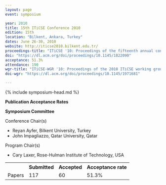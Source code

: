 ```yaml
---
layout: page
event: symposium

year: 2010
title: 15th ITiCSE Conference 2010
edition: 15th
location: "Bilkent, Ankara, Turkey"
dates: June 26-30, 2010
website: http://iticse2010.bilkent.edu.tr/
proceedings-title: "ITiCSE '10: Proceedings of the fifteenth annual conference on Innovation and technology in computer science education"  
doi: "https://dl.acm.org/doi/proceedings/10.1145/1822090"
acceptance: 51.3%
attendance: 190
wgr-title: "ITiCSE-WGR '10: Proceedings of the 2010 ITiCSE working group reports"
doi-wgr: "https://dl.acm.org/doi/proceedings/10.1145/1971681"

---
```


{% include symposium-head.md %}

**Publication Acceptance Rates**

 <table class="table table-hover table-sm"><tbody><tr><th> </th>
<th>Submitted</th>
<th>Accepted</th>
<th>Acceptance rate</th>
</tr><tr><td>Papers</td>
<td>117</td>
<td>60</td>
<td>51.3%</td>

**Symposium Committee**

Conference Chair(s)

-   Reyan Ayfer, Bilkent University, Turkey
-   John Impagliazzo, Qatar University, Qatar

Program Chair(s)

-   Cary Laxer, Rose-Hulman Institute of Technology, USA
